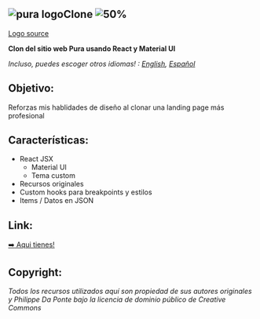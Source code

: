 ## ![pura logo](https://uploads-ssl.webflow.com/5942027145541375fd9eaa52/594442fdbec15a6c5ec80fa9_pura.png)Clone ![50%](https://progress-bar.dev/50)

[Logo source](https://uploads-ssl.webflow.com/5942027145541375fd9eaa52/594442fdbec15a6c5ec80fa9_pura.png)

**Clon del sitio web Pura usando React y Material UI**

_Incluso, puedes escoger otros idiomas! : [English](README.md), [Español](README.es.md)_

## Objetivo:

Reforzas mis hablidades de diseño al clonar una landing page más profesional

## Características:

- React JSX
  - Material UI
  - Tema custom
- Recursos originales
- Custom hooks para breakpoints y estilos
- Items / Datos en JSON

## Link:

[:arrow_right: Aqui tienes!](https://pura-clone.vercel.app/)

## Copyright:

_Todos los recursos utilizados aquí son propiedad de sus autores originales y Philippe Da Ponte bajo la licencia de dominio público de Creative Commons_
